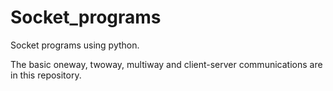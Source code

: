 # Socket_programs
Socket programs using python.

The basic oneway, twoway, multiway and client-server communications are in this repository.
